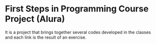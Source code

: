 # First Steps in Programming Course Project (Alura)

It is a project that brings together several codes developed in the classes
and each link is the result of an exercise.